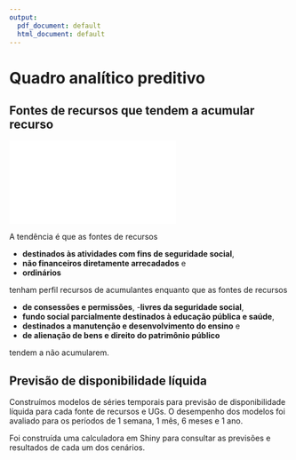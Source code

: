 ```yaml
---
output:
  pdf_document: default
  html_document: default
---
```

# Quadro analítico preditivo 



## Fontes de recursos que tendem a acumular recurso

![](05-quadro-preditivo_files/figure-latex/unnamed-chunk-2-1.pdf)<!-- --> 

A tendência é que as fontes de recursos 

- **destinados às atividades com fins de seguridade social**, 
- **não financeiros diretamente arrecadados** e 
- **ordinários** 

tenham perfil recursos de acumulantes enquanto que as fontes de recursos 

- **de consessões e permissões**,
-**livres da seguridade social**,
- **fundo social parcialmente destinados à educação pública e saúde**,
- **destinados a manutenção e desenvolvimento do ensino** e 
- **de alienação de bens e direito do patrimônio público** 

tendem a  não acumularem.



## Previsão de disponibilidade líquida

Construímos modelos de séries temporais para previsão de disponibilidade líquida para cada fonte de recursos e UGs.
O desempenho dos modelos foi avaliado para os períodos de 1 semana, 1 mês, 6 meses e 1 ano.

Foi construída uma calculadora em Shiny para consultar as previsões e resultados de cada um dos cenários.

